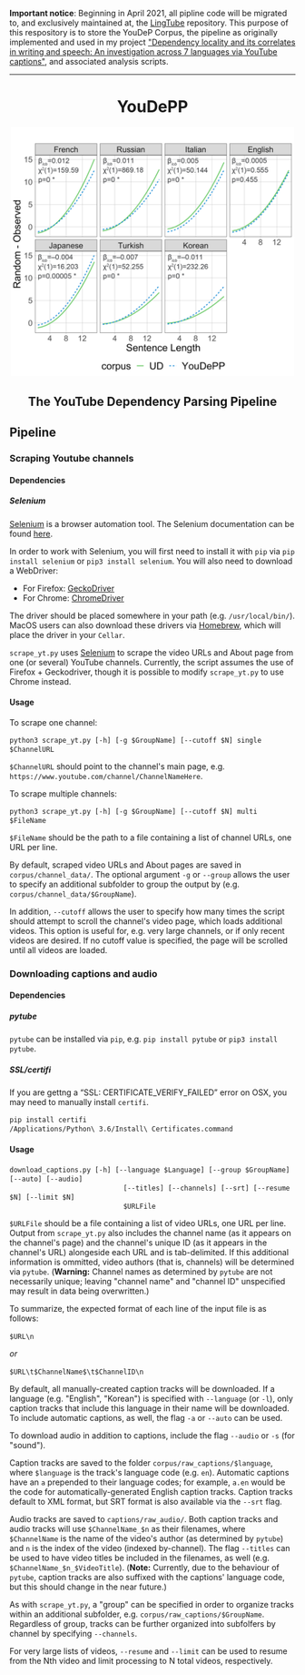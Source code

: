 **Important notice**: Beginning in April 2021, all pipline code will be migrated to, and exclusively maintained at, the [LingTube](https://github.com/Narquelion/LingTube) repository. This purpose of this respository is to store the YouDeP Corpus, the pipeline as originally implemented and used in my project ["Dependency locality and its correlates in writing and speech: An investigation across 7 languages via YouTube captions"](https://osf.io/nez36/), and associated analysis scripts.

---

<h1 align="center">YouDePP</h1>

<p align="center">
  <img width="500px" alt="Sample results from the dependency study." src="data/plots/model_fits_diff_betas.png">
</p>

<h2 align="center">The YouTube Dependency Parsing Pipeline</h2>

## Pipeline

### Scraping Youtube channels

#### Dependencies

##### Selenium

[Selenium](https://www.selenium.dev/) is a browser automation tool. The Selenium documentation can be found [here](https://www.selenium.dev/documentation/).

In order to work with Selenium, you will first need to install it with `pip` via `pip install selenium` or `pip3 install selenium`. You will also need to download a WebDriver:

- For Firefox: [GeckoDriver](https://github.com/mozilla/geckodriver/releases)
- For Chrome: [ChromeDriver](https://github.com/SeleniumHQ/selenium/wiki/ChromeDriver)

The driver should be placed somewhere in your path (e.g. `/usr/local/bin/`). MacOS users can also download these drivers via [Homebrew](https://brew.sh/), which will place the driver in your `Cellar`.

`scrape_yt.py` uses [Selenium](https://www.selenium.dev/documentation/) to scrape the video URLs and About page from one (or several) YouTube channels. Currently, the script assumes the use of Firefox + Geckodriver, though it is possible to modify `scrape_yt.py` to use Chrome instead.

#### Usage

To scrape one channel:

```{bash}
python3 scrape_yt.py [-h] [-g $GroupName] [--cutoff $N] single $ChannelURL
```

`$ChannelURL` should point to the channel's main page, e.g. `https://www.youtube.com/channel/ChannelNameHere`.

To scrape multiple channels:

```{bash}
python3 scrape_yt.py [-h] [-g $GroupName] [--cutoff $N] multi $FileName
```

`$FileName` should be the path to a file containing a list of channel URLs, one URL per line.

By default, scraped video URLs and About pages are saved in `corpus/channel_data/`. The optional argument `-g` or `--group` allows the user to specify an additional subfolder to group the output by (e.g. `corpus/channel_data/$GroupName`).

In addition, `--cutoff` allows the user to specify how many times the script should attempt to scroll the channel's video page, which loads additional videos. This option is useful for, e.g. very large channels, or if only recent videos are desired. If no cutoff value is specified, the page will be scrolled until all videos are loaded.

### Downloading captions and audio

#### Dependencies

##### pytube

`pytube` can be installed via `pip`, e.g. `pip install pytube` or `pip3 install pytube`.

##### SSL/certifi

If you are gettng a “SSL: CERTIFICATE_VERIFY_FAILED” error on OSX, you may need to manually install `certifi`.

```{bash}
pip install certifi
/Applications/Python\ 3.6/Install\ Certificates.command
```

#### Usage

```{bash}
download_captions.py [-h] [--language $Language] [--group $GroupName] [--auto] [--audio]
                            [--titles] [--channels] [--srt] [--resume $N] [--limit $N]
                            $URLFile
```

`$URLFile` should be a file containing a list of video URLs, one URL per line. Output from `scrape_yt.py` also includes the channel name (as it appears on the channel's page) and the channel's unique ID (as it appears in the channel's URL) alongeside each URL and is tab-delimited. If this additional information is ommitted, video authors (that is, channels) will be determined via `pytube`. (**Warning:** Channel names as determined by `pytube` are not necessarily unique; leaving "channel name" and "channel ID" unspecified may result in data being overwritten.)

To summarize, the expected format of each line of the input file is as follows:

`$URL\n`

*or*

`$URL\t$ChannelName$\t$ChannelID\n`

By default, all manually-created caption tracks will be downloaded. If a language (e.g. "English", "Korean") is specified with `--language` (or `-l`), only caption tracks that include this language in their name will be downloaded. To include automatic captions, as well, the flag `-a` or `--auto` can be used.

To download audio in addition to captions, include the flag `--audio` or `-s` (for "sound").

Caption tracks are saved to the folder `corpus/raw_captions/$language`, where `$language` is the track's language code (e.g. `en`). Automatic captions have an `a` prepended to their language codes; for example, `a.en` would be the code for automatically-generated English caption tracks. Caption tracks default to XML format, but SRT format is also available via the `--srt` flag.

Audio tracks are saved to `captions/raw_audio/`. Both caption tracks and audio tracks will use `$ChannelName_$n` as their filenames, where `$ChannelName` is the name of the video's author (as determined by `pytube`) and `n` is the index of the video (indexed by-channel). The flag `--titles` can be used to have video titles be included in the filenames, as well (e.g. `$ChannelName_$n_$VideoTitle`). (**Note:** Currently, due to the behaviour of `pytube`, caption tracks are also suffixed with the captions' language code, but this should change in the near future.)

As with `scrape_yt.py`, a "group" can be specified in order to organize tracks within an additional subfolder, e.g. `corpus/raw_captions/$GroupName`. Regardless of group, tracks can be further organized into subfolfers by channel by specifying `--channels`.

For very large lists of videos, `--resume` and `--limit` can be used to resume from the Nth video and limit processing to N total videos, respectively.
